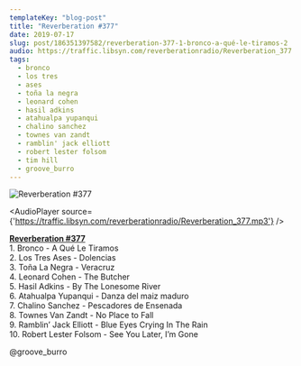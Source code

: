 ```yaml
---
templateKey: "blog-post"
title: "Reverberation #377"
date: 2019-07-17
slug: post/186351397582/reverberation-377-1-bronco-a-qué-le-tiramos-2
audio: https://traffic.libsyn.com/reverberationradio/Reverberation_377.mp3
tags:
  - bronco
  - los tres
  - ases
  - toña la negra
  - leonard cohen
  - hasil adkins
  - atahualpa yupanqui
  - chalino sanchez
  - townes van zandt
  - ramblin' jack elliott
  - robert lester folsom
  - tim hill
  - groove_burro
---
```


![Reverberation #377](https://66.media.tumblr.com/1323fd7c13280f4601fdf6f1ea138739/4f093a3289ae33fb-f7/s512x512u_c1/14899a853879d4d46eb61d186c422019eac9df9b.png)

<AudioPlayer source={'https://traffic.libsyn.com/reverberationradio/Reverberation_377.mp3'} />

<p><b><a href="https://traffic.libsyn.com/reverberationradio/Reverberation_377.mp3">Reverberation #377</a></b><br />1. Bronco - A Qu&eacute; Le Tiramos<br />2. Los Tres Ases - Dolencias<br />3. To&ntilde;a La Negra - Veracruz<br />4. Leonard Cohen - The Butcher<br />5. Hasil Adkins - By The Lonesome River<br />6. Atahualpa Yupanqui - Danza del maiz maduro<br />7. Chalino Sanchez - Pescadores de Ensenada<br />8. Townes Van Zandt - No Place to Fall<br />9. Ramblin&rsquo; Jack Elliott - Blue Eyes Crying In The Rain<br />10. Robert Lester Folsom - See You Later, I&rsquo;m Gone<br /></p><p>@groove_burro</p>
